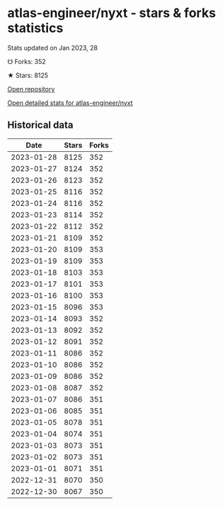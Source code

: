 # atlas-engineer/nyxt - stars & forks statistics

Stats updated on Jan 2023, 28

☋ Forks: 352

★ Stars: 8125

[Open repository](https://github.com/atlas-engineer/nyxt)

[Open detailed stats for atlas-engineer/nyxt](https://reviewgithub.com/rep/atlas-engineer/nyxt)

## Historical data
| Date | Stars | Forks |
|------|-------|-------|
| 2023-01-28 | 8125 | 352 | 
| 2023-01-27 | 8124 | 352 | 
| 2023-01-26 | 8123 | 352 | 
| 2023-01-25 | 8116 | 352 | 
| 2023-01-24 | 8116 | 352 | 
| 2023-01-23 | 8114 | 352 | 
| 2023-01-22 | 8112 | 352 | 
| 2023-01-21 | 8109 | 352 | 
| 2023-01-20 | 8109 | 353 | 
| 2023-01-19 | 8109 | 353 | 
| 2023-01-18 | 8103 | 353 | 
| 2023-01-17 | 8101 | 353 | 
| 2023-01-16 | 8100 | 353 | 
| 2023-01-15 | 8096 | 353 | 
| 2023-01-14 | 8093 | 352 | 
| 2023-01-13 | 8092 | 352 | 
| 2023-01-12 | 8091 | 352 | 
| 2023-01-11 | 8086 | 352 | 
| 2023-01-10 | 8086 | 352 | 
| 2023-01-09 | 8086 | 352 | 
| 2023-01-08 | 8087 | 352 | 
| 2023-01-07 | 8086 | 351 | 
| 2023-01-06 | 8085 | 351 | 
| 2023-01-05 | 8078 | 351 | 
| 2023-01-04 | 8074 | 351 | 
| 2023-01-03 | 8073 | 351 | 
| 2023-01-02 | 8073 | 351 | 
| 2023-01-01 | 8071 | 351 | 
| 2022-12-31 | 8070 | 350 | 
| 2022-12-30 | 8067 | 350 | 

